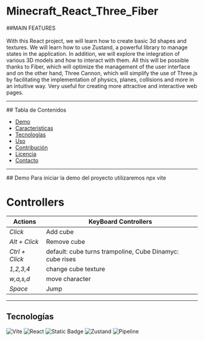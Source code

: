 # Minecraft_React_Three_Fiber

##MAIN FEATURES
<br>
<br>
With this React project, we will learn how to create basic 3d shapes and textures. We will learn how to use Zustand, a powerful library to manage states in the application. In addition, we will explore the integration of various 3D models and how to interact with them. All this will be possible thanks to Fiber, which will optimize the management of the user interface and on the other hand, Three Cannon, which will simplify the use of Three.js by facilitating the implementation of physics, planes, collisions and more in an intuitive way. Very useful for creating more attractive and interactive web pages.
<hr>
## Tabla de Contenidos

- [Demo](#demo)
- [Características](#características)
- [Tecnologías](#tecnologías)
- [Uso](#uso)
- [Contribución](#contribución)
- [Licencia](#licencia)
- [Contacto](#contacto)
<hr>
## Demo
Para iniciar la demo del proyecto utilizaremos npx vite 

# Controllers

| **Actions**       | **KeyBoard Controllers**|    
|----------------|----------------------------------------------------------------------------|
| *Click*        | Add cube| 
| *Alt + Click*  | Remove cube| 
| *Ctrl + Click* | default: cube turns trampoline, Cube Dinamyc: cube rises | 
| *1,2,3,4*      | change cube texture |
| *w,a,s,d*      | move character |
| *Space*        | Jump |
<hr>

## Tecnologías
![Vite](https://img.shields.io/badge/Vite-purple?style=plastic&logo=Vite&labelColor=black)
![React](https://img.shields.io/badge/three_Cannon,Three_Fiber,three_Drei-green?style=plastic&logo=Vue.js&labelColor=black)
![Static Badge](https://img.shields.io/badge/Three_Cannon%2CThree_Fiber%2CThree_Drei-yellow?style=plastic&logo=Three.js&labelColor=black)
![Zustand](https://img.shields.io/badge/Zustand-blue?style=plastic&logo=Zustand&labelColor=black)
![Pipeline](https://img.shields.io/badge/Pipeline-pink?style=plastic&logo=GLTFPipeline&labelColor=black)






